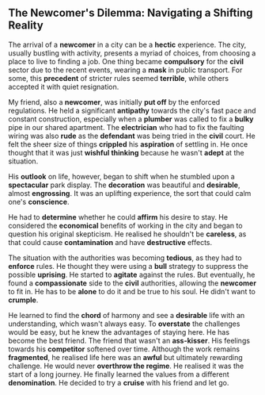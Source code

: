 ## The Newcomer's Dilemma: Navigating a Shifting Reality

The arrival of a **newcomer** in a city can be a **hectic** experience. The city, usually bustling with activity, presents a myriad of choices, from choosing a place to live to finding a job. One thing became **compulsory** for the **civil** sector due to the recent events, wearing a **mask** in public transport. For some, this **precedent** of stricter rules seemed **terrible**, while others accepted it with quiet resignation.

My friend, also a **newcomer**, was initially **put off** by the enforced regulations. He held a significant **antipathy** towards the city's fast pace and constant construction, especially when a **plumber** was called to fix a **bulky** pipe in our shared apartment. The **electrician** who had to fix the faulting wiring was also **rude** as the **defendant** was being tried in the **civil** court. He felt the sheer size of things **crippled** his **aspiration** of settling in. He once thought that it was just **wishful thinking** because he wasn't **adept** at the situation.

His **outlook** on life, however, began to shift when he stumbled upon a **spectacular** park display. The **decoration** was beautiful and **desirable**, almost **engrossing**. It was an uplifting experience, the sort that could calm one's **conscience**. 

He had to **determine** whether he could **affirm** his desire to stay. He considered the **economical** benefits of working in the city and began to question his original skepticism. He realised he shouldn't be **careless**, as that could cause **contamination** and have **destructive** effects.

The situation with the authorities was becoming **tedious**, as they had to **enforce** rules. He thought they were using a **bull** strategy to suppress the possible **uprising**. He started to **agitate** against the rules. But eventually, he found a **compassionate** side to the **civil** authorities, allowing the **newcomer** to fit in. He has to be **alone** to do it and be true to his soul. He didn't want to **crumple**.

He learned to find the **chord** of harmony and see a **desirable** life with an understanding, which wasn't always easy. To **overstate** the challenges would be easy, but he knew the advantages of staying here. He has become the best friend. The friend that wasn't an **ass-kisser**. His feelings towards his **competitor** softened over time. Although the work remains **fragmented**, he realised life here was an **awful** but ultimately rewarding challenge. He would never **overthrow the regime**. He realised it was the start of a long journey. He finally learned the values from a different **denomination**. He decided to try a **cruise** with his friend and let go.
